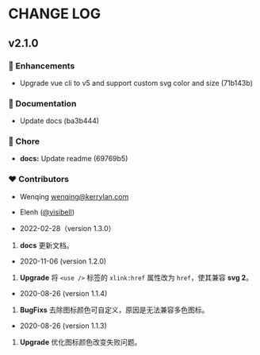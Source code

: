 # CHANGE LOG
## v2.1.0
### 🚀 Enhancements

  - Upgrade vue cli to v5 and support custom svg color and size (71b143b)

### 📖 Documentation

  - Update docs (ba3b444)

### 🏡 Chore

  - **docs:** Update readme (69769b5)

### ❤️  Contributors

- Wenqing <wenqing@kerrylan.com>
- Elenh ([@yisibell](http://github.com/yisibell))



- 2022-02-28（version 1.3.0）

1. **docs** 更新文档。

- 2020-11-06 (version 1.2.0)

1. **Upgrade** 将 `<use />` 标签的 `xlink:href` 属性改为 `href`，使其兼容 **svg 2**。

- 2020-08-26 (version 1.1.4)

1. **BugFixs** 去除图标颜色可自定义，原因是无法兼容多色图标。

- 2020-08-26 (version 1.1.3)

1. **Upgrade** 优化图标颜色改变失败问题。

